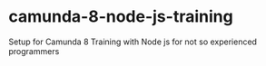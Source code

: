 # camunda-8-node-js-training
Setup for Camunda 8 Training with Node js for not so experienced programmers
